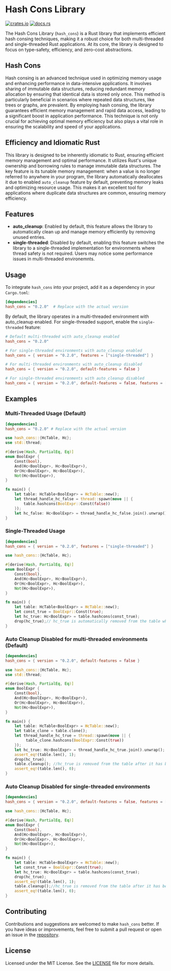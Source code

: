 # Hash Cons Library

[![crates.io](https://img.shields.io/crates/v/hash_cons.svg)](https://crates.io/crates/hash_cons)
[![docs.rs](https://docs.rs/hash_cons/badge.svg)](https://docs.rs/hash_cons)

The Hash Cons Library (`hash_cons`) is a Rust library that implements efficient hash consing techniques, making it a robust choice for both multi-threaded and single-threaded Rust applications.
At its core, the library is designed to focus on type-safety, efficiency, and zero-cost abstractions.

## Hash Cons

Hash consing is an advanced technique used in optimizing memory usage and enhancing performance in data-intensive applications. It involves sharing of immutable data structures, reducing redundant memory allocation by ensuring that identical data is stored only once. This method is particularly beneficial in scenarios where repeated data structures, like trees or graphs, are prevalent. By employing hash consing, the library guarantees efficient memory management and rapid data access, leading to a significant boost in application performance. This technique is not only crucial for achieving optimal memory efficiency but also plays a vital role in ensuring the scalability and speed of your applications.

## Efficiency and Idiomatic Rust

This library is designed to be inherently idiomatic to Rust, ensuring efficient memory management and optimal performance. It utilizes Rust's unique ownership and borrowing rules to manage immutable data structures. The key feature is its tunable memory management: when a value is no longer referred to anywhere in your program, the library automatically deallocates it due to enabled `auto_cleanup` feature by default, preventing memory leaks and optimizing resource usage. This makes it an excellent tool for applications where duplicate data structures are common, ensuring memory efficiency.

## Features

- **auto_cleanup**: Enabled by default, this feature allows the library to automatically clean up and
  manage memory efficiently by removing unused entries.
- **single-threaded**: Disabled by default, enabling this feature switches the library to a single-threaded
  implementation for environments where thread safety is not required. Users may notice some performance issues in multi-threaded environemnts.

## Usage

To integrate `hash_cons` into your project, add it as a dependency in your `Cargo.toml`:

```toml
[dependencies]
hash_cons = "0.2.0"  # Replace with the actual version
```

By default, the library operates in a multi-threaded environment with auto_cleanup enabled. For single-threaded support, enable the `single-threaded` feature:

```toml
# Default multi-threaded with auto_cleanup enabled
hash_cons = "0.2.0"

# For single-threaded environments with auto_cleanup enabled
hash_cons = { version = "0.2.0", features = ["single-threaded"] }

# For multi-threaded environments with auto_cleanup disabled
hash_cons = { version = "0.2.0", default-features = false }

# For single-threaded environments with auto_cleanup disabled
hash_cons = { version = "0.2.0", default-features = false, features = ["single-threaded"] }
```

## Examples

### Multi-Threaded Usage (Default)

```toml
[dependencies]
hash_cons = "0.2.0" # Replace with the actual version
```

```rust
use hash_cons::{HcTable, Hc};
use std::thread;

#[derive(Hash, PartialEq, Eq)]
enum BoolExpr {
    Const(bool),
    And(Hc<BoolExpr>, Hc<BoolExpr>),
    Or(Hc<BoolExpr>, Hc<BoolExpr>),
    Not(Hc<BoolExpr>),
}

fn main() {
    let table: HcTable<BoolExpr> = HcTable::new();
    let thread_handle_hc_false = thread::spawn(move || {
        table.hashcons(BoolExpr::Const(false))
    });
    let hc_false: Hc<BoolExpr> = thread_handle_hc_false.join().unwrap(); // Safe for concurrent use across threads
}
```

### Single-Threaded Usage

```toml
[dependencies]
hash_cons = { version = "0.2.0", features = ["single-threaded"] }
```

```rust
use hash_cons::{HcTable, Hc};

#[derive(Hash, PartialEq, Eq)]
enum BoolExpr {
    Const(bool),
    And(Hc<BoolExpr>, Hc<BoolExpr>),
    Or(Hc<BoolExpr>, Hc<BoolExpr>),
    Not(Hc<BoolExpr>),
}

fn main() {
    let table: HcTable<BoolExpr> = HcTable::new();
    let const_true = BoolExpr::Const(true);
    let hc_true: Hc<BoolExpr> = table.hashcons(const_true);
    drop(hc_true);// hc_true is automatically removed from the table when dropped from the memory
}
```

### Auto Cleanup Disabled for multi-threaded environments (Default)

```toml
[dependencies]
hash_cons = { version = "0.2.0", default-features = false }
```

```rust
use hash_cons::{HcTable, Hc};
use std::thread;

#[derive(Hash, PartialEq, Eq)]
enum BoolExpr {
    Const(bool),
    And(Hc<BoolExpr>, Hc<BoolExpr>),
    Or(Hc<BoolExpr>, Hc<BoolExpr>),
    Not(Hc<BoolExpr>),
}

fn main() {
    let table: HcTable<BoolExpr> = HcTable::new();
    let table_clone = table.clone();
    let thread_handle_hc_true = thread::spawn(move || {
         table_clone.hashcons(BoolExpr::Const(true))
    });
    let hc_true: Hc<BoolExpr> = thread_handle_hc_true.join().unwrap(); // Safe for concurrent use across threads
    assert_eq!(table.len(), 1);
    drop(hc_true);
    table.cleanup(); //hc_true is removed from the table after it has been dropped and `cleanup()` is called on the table.
    assert_eq!(table.len(), 0);
}
```

### Auto Cleanup Disabled for single-threaded environments

```toml
[dependencies]
hash_cons = { version = "0.2.0", default-features = false, features = ["single-threaded"] }
```

```rust
use hash_cons::{HcTable, Hc};

#[derive(Hash, PartialEq, Eq)]
enum BoolExpr {
    Const(bool),
    And(Hc<BoolExpr>, Hc<BoolExpr>),
    Or(Hc<BoolExpr>, Hc<BoolExpr>),
    Not(Hc<BoolExpr>),
}

fn main() {
    let table: HcTable<BoolExpr> = HcTable::new();
    let const_true = BoolExpr::Const(true);
    let hc_true: Hc<BoolExpr> = table.hashcons(const_true);
    drop(hc_true);
    assert_eq!(table.len(), 1);
    table.cleanup();//hc_true is removed from the table after it has been dropped and `cleanup()` is called on the table.
    assert_eq!(table.len(), 0);
}
```

## Contributing

Contributions and suggestions are welcomed to make `hash_cons` better. If you have ideas or improvements, feel free to submit a pull request or open an issue in the [repository](https://github.com/karan9123/hash_cons).

## License

Licensed under the MIT License. See the [LICENSE](LICENSE) file for more details.